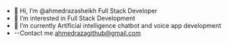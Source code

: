 - 👋 Hi, I’m @ahmedrazasheikh Full Stack Developer
- 👀 I’m interested in Full Stack Development
- 🌱 I’m currently Artificial intelligence chatbot and voice app development
- --Contact me
ahmedrazagithub@gmail.com
